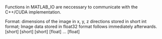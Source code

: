 Functions in MATLAB_IO are neccessary to communicate with the C++/CUDA implementation.

Format: dimensions of the image in x, y, z directions stored in short int format; Image data stored in float32 format follows immediately afterwards.
[short] [short] [short] [float] ... [float]